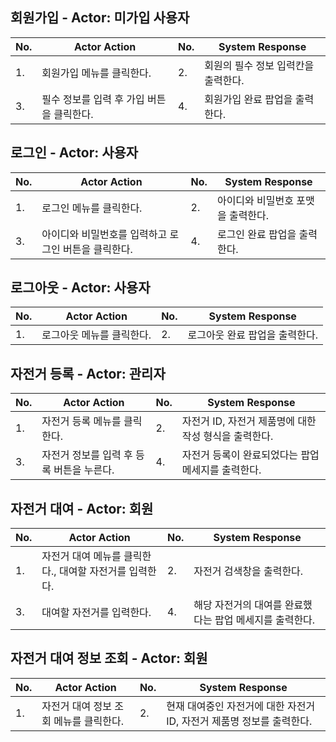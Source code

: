 ## 회원가입 - Actor: 미가입 사용자

| No. | Actor Action | No. | System Response |
| --- | --- | --- | --- |
| 1.  | 회원가입 메뉴를 클릭한다. | 2.  | 회원의 필수 정보 입력칸을 출력한다. |
| 3.  | 필수 정보를 입력 후 가입 버튼을 클릭한다. | 4.  | 회원가입 완료 팝업을 출력한다. |

## 로그인 - Actor: 사용자

| No. | Actor Action | No. | System Response |
| --- | --- | --- | --- |
| 1.  | 로그인 메뉴를 클릭한다. | 2.  | 아이디와 비밀번호 포맷을 출력한다. |
| 3.  | 아이디와 비밀번호를 입력하고 로그인 버튼을 클릭한다. | 4.  | 로그인 완료 팝업을 출력한다. |

## 로그아웃 - Actor: 사용자

| No. | Actor Action | No. | System Response |
| --- | --- | --- | --- |
| 1.  | 로그아웃 메뉴를 클릭한다. | 2.  | 로그아웃 완료 팝업을 출력한다. |

## 자전거 등록 - Actor: 관리자

| No. | Actor Action | No. | System Response |
| --- | ----------- | --- | -------- |
| 1.  | 자전거 등록 메뉴를 클릭한다. | 2.  | 자전거 ID, 자전거 제품명에 대한 작성 형식을 출력한다. |
| 3.  | 자전거 정보를 입력 후 등록 버튼을 누른다. | 4.  | 자전거 등록이 완료되었다는 팝업 메세지를 출력한다. |

## 자전거 대여 - Actor: 회원

| No. | Actor Action | No. | System Response |
| --- | ----------- | --- | -------- |
| 1.  | 자전거 대여 메뉴를 클릭한다., 대여할 자전거를 입력한다. | 2.  | 자전거 검색창을 출력한다. |
| 3.  | 대여할 자전거를 입력한다. | 4.  | 해당 자전거의 대여를 완료했다는 팝업 메세지를 출력한다. |

## 자전거 대여 정보 조회 - Actor: 회원

| No. | Actor Action | No. | System Response |
| --- | ----------- | --- | -------- |
| 1.  | 자전거 대여 정보 조회 메뉴를 클릭한다. | 2.  | 현재 대여중인 자전거에 대한 자전거 ID, 자전거 제품명 정보를 출력한다. |